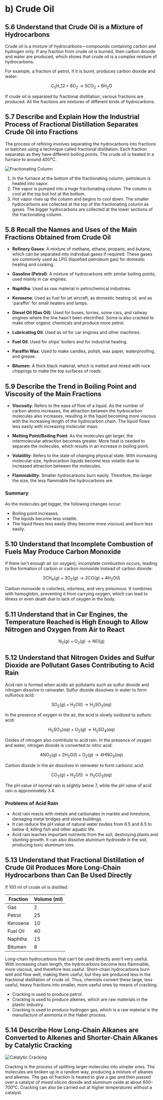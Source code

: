 # b) Crude Oil

## 5.6 Understand that Crude Oil is a Mixture of Hydrocarbons

Crude oil is a mixture of hydrocarbons—compounds containing carbon and hydrogen only. If any fraction from crude oil is burned, then carbon dioxide and water are produced, which shows that crude oil is a complex mixture of hydrocarbons.

For example, a fraction of petrol, if it is burnt, produces carbon dioxide and water:

$$
\text{C}_5\text{H}\_{12} + 8\text{O}_2 \rightarrow 5\text{CO}_2 + 6\text{H}_2\text{O}
$$

If crude oil is separated by fractional distillation, various fractions are produced. All the fractions are mixtures of different kinds of hydrocarbons.

## 5.7 Describe and Explain How the Industrial Process of Fractional Distillation Separates Crude Oil into Fractions

The process of refining involves separating the hydrocarbons into fractions or batches using a technique called fractional distillation. Each fraction separates as they have different boiling points. The crude oil is heated in a furnace to around 400°C.

![Fractionating Column](../images/image108.png)

1. In the furnace at the bottom of the fractionating column, petroleum is heated into vapor.
2. The vapor is pumped into a huge fractionating column. The column is cool at the top but hot at the bottom.
3. Hot vapor rises up the column and begins to cool down. The smaller hydrocarbons are collected at the top of the fractionating column as gases. The bigger hydrocarbons are collected at the lower sections of the fractionating column.

## 5.8 Recall the Names and Uses of the Main Fractions Obtained from Crude Oil

- **Refinery Gases**: A mixture of methane, ethane, propane, and butane, which can be separated into individual gases if required. These gases are commonly used as LPG (liquefied petroleum gas) for domestic heating and cooking.
- **Gasoline (Petrol)**: A mixture of hydrocarbons with similar boiling points, used mainly in car engines.

- **Naphtha**: Used as raw material in petrochemical industries.

- **Kerosene**: Used as fuel for jet aircraft, as domestic heating oil, and as 'paraffin' for small heaters and lamps.

- **Diesel Oil (Gas Oil)**: Used for buses, lorries, some cars, and railway engines where the line hasn't been electrified. Some is also cracked to make other organic chemicals and produce more petrol.

- **Lubricating Oil**: Used as oil for car engines and other machines.

- **Fuel Oil**: Used for ships' boilers and for industrial heating.

- **Paraffin Wax**: Used to make candles, polish, wax paper, waterproofing, and grease.

- **Bitumen**: A thick black material, which is melted and mixed with rock chippings to make the top surfaces of roads.

## 5.9 Describe the Trend in Boiling Point and Viscosity of the Main Fractions

- **Viscosity**: Refers to the ease of flow of a liquid. As the number of carbon atoms increases, the attraction between the hydrocarbon molecules also increases, resulting in the liquid becoming more viscous with the increasing length of the hydrocarbon chain. The liquid flows less easily with increasing molecular mass.

- **Melting Point/Boiling Point**: As the molecules get larger, the intermolecular attraction becomes greater. More heat is needed to separate the molecules, which results in an increase in boiling point.

- **Volatility**: Refers to the state of changing physical state. With increasing molecular size, hydrocarbon liquids become less volatile due to increased attraction between the molecules.

- **Flammability**: Smaller hydrocarbons burn easily. Therefore, the larger the size, the less flammable the hydrocarbons are.

### Summary

As the molecules get bigger, the following changes occur:

- Boiling point increases.
- The liquids become less volatile.
- The liquid flows less easily (they become more viscous) and burn less easily.

## 5.10 Understand that Incomplete Combustion of Fuels May Produce Carbon Monoxide

If there isn't enough air (or oxygen), incomplete combustion occurs, leading to the formation of carbon or carbon monoxide instead of carbon dioxide:

$$
2\text{CH}_4 (g) + 3\text{O}_2(g) \rightarrow 2\text{CO}(g) + 4\text{H}_2\text{O}(l)
$$

Carbon monoxide is colorless, odorless, and very poisonous. It combines with hemoglobin, preventing it from carrying oxygen, which can lead to illness or even death due to lack of oxygen in the body.

## 5.11 Understand that in Car Engines, the Temperature Reached is High Enough to Allow Nitrogen and Oxygen from Air to React

$$
\text{N}_2(g) + \text{O}_2(g) \rightarrow \text{NO}(g)
$$

## 5.12 Understand that Nitrogen Oxides and Sulfur Dioxide are Pollutant Gases Contributing to Acid Rain

Acid rain is formed when acidic air pollutants such as sulfur dioxide and nitrogen dissolve in rainwater. Sulfur dioxide dissolves in water to form sulfurous acid:

$$
\text{SO}_2(g) + \text{H}_2\text{O}(l) \rightarrow \text{H}_2\text{SO}_3(aq)
$$

In the presence of oxygen in the air, the acid is slowly oxidized to sulfuric acid:

$$
\text{H}_2\text{SO}_3(aq) + \text{O}_2(g) \rightarrow \text{H}_2\text{SO}_4(aq)
$$

Oxides of nitrogen also contribute to acid rain. In the presence of oxygen and water, nitrogen dioxide is converted to nitric acid:

$$
4\text{NO}_2(g) + 2\text{H}_2\text{O}(l) + \text{O}_2(g) \rightarrow 4\text{HNO}_3(aq)
$$

Carbon dioxide in the air dissolves in rainwater to form carbonic acid:

$$
\text{CO}_2(g) + \text{H}_2\text{O}(l) \rightarrow \text{H}_2\text{CO}_3(aq)
$$

The pH value of normal rain is slightly below 7, while the pH value of acid rain is approximately 3.4.

### Problems of Acid Rain

- Acid rain reacts with metals and carbonates in marble and limestone, damaging metal bridges and stone buildings.
- It can reduce the pH value of natural water bodies from 6.5 and 8.5 to below 4, killing fish and other aquatic life.
- Acid rain leaches important nutrients from the soil, destroying plants and stunting growth. It can also dissolve aluminum hydroxide in the soil, producing toxic aluminum ions.

## 5.13 Understand that Fractional Distillation of Crude Oil Produces More Long-Chain Hydrocarbons than Can Be Used Directly

If 100 ml of crude oil is distilled:

| Fraction | Volume (ml) |
| -------- | ----------- |
| Gas      | 2           |
| Petrol   | 25          |
| Kerosene | 10          |
| Fuel Oil | 40          |
| Naphtha  | 15          |
| Bitumen  | 8           |

Long-chain hydrocarbons that can't be used directly aren't very useful. With increasing chain length, the hydrocarbons become less flammable, more viscous, and therefore less useful. Short-chain hydrocarbons burn well and flow well, making them useful, but they are produced less in the fractional distillation of crude oil. Thus, chemists convert these large, less useful, heavy fractions into smaller, more useful ones by means of cracking.

- Cracking is used to produce petrol.
- Cracking is used to produce alkenes, which are raw materials in the plastic industry.
- Cracking is used to produce hydrogen gas, which is a raw material in the manufacture of ammonia in the Haber process.

## 5.14 Describe How Long-Chain Alkanes are Converted to Alkenes and Shorter-Chain Alkanes by Catalytic Cracking

![Catalytic Cracking](../images/image109.png)

Cracking is the process of splitting larger molecules into simpler ones. The molecules are broken up in a random way, producing a mixture of alkanes and alkenes. The gas oil fraction is heated to give a gas and then passed over a catalyst of mixed silicon dioxide and aluminum oxide at about 600–700°C. Cracking can also be carried out at higher temperatures without a catalyst.

